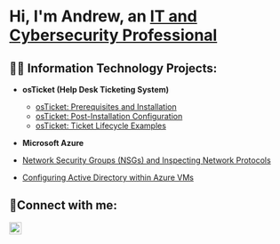 <h1>Hi, I'm Andrew, an <a href="https://www.linkedin.com/in/andrew-khun/">IT and Cybersecurity Professional</a></h1>

<h2>👨‍💻 Information Technology Projects:</h2>

- <b>osTicket (Help Desk Ticketing System)</b>
  - [osTicket: Prerequisites and Installation](https://github.com/andrewkhun/osticket-prereqs)
  - [osTicket: Post-Installation Configuration](https://github.com/andrewkhun/post-install-config)
  - [osTicket: Ticket Lifecycle Examples](https://github.com/andrewkhun/ticket-lifecycle)

- <b>Microsoft Azure</b>
 - [Network Security Groups (NSGs) and Inspecting Network Protocols](https://github.com/andrewkhun/azure-network-protocols)
  - [Configuring Active Directory within Azure VMs](https://github.com/andrewkhun/configure-ad)
 

<h2>🤳Connect with me:</h2>

[<img align="left" alt="Josh | LinkedIn" width="22px" src="https://cdn.jsdelivr.net/npm/simple-icons@v3/icons/linkedin.svg" />][linkedin]

[linkedin]: https://linkedin.com/in/andrew-khun
